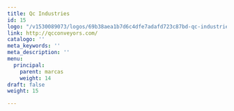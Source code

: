 ```yaml
---
title: Qc Industries
id: 15
logo: "/v1530089073/logos/69b38aea1b7d6c4dfe7adafd723c87bd-qc-industries.jpg"
link: http://qcconveyors.com/
catalogo: ''
meta_keywords: ''
meta_description: ''
menu:
  principal:
    parent: marcas
    weight: 14
draft: false
weight: 15

---
```

